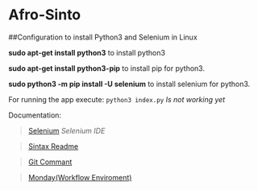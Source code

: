# Afro-Sinto

##Configuration to install Python3 and Selenium in Linux

**sudo apt-get install python3** to install python3

**sudo apt-get install python3-pip** to install pip for python3.

**sudo python3 -m pip install -U selenium** to install selenium for python3.



For running the app execute:
`python3 index.py` *Is not working yet*



Documentation:
 > [Selenium](https://www.seleniumhq.org/) *Selenium IDE*

 > [Sintax Readme](https://help.github.com/articles/basic-writing-and-formatting-syntax/)

 > [Git Commant](http://rogerdudler.github.io/git-guide/)


 > [Monday(Workflow Enviroment)](https://auth.monday.com/login)

